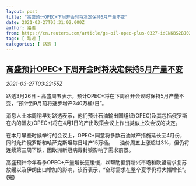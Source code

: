 ```yaml
---
layout: post
title: "高盛预计OPEC+下周开会时将决定保持5月产量不变"
date: 2021-03-27T03:31:02.000Z
author: 路透
from: https://cn.reuters.com/article/gs-oil-opec-plus-0327-idCNKBS2BJ02U
tags: [ 路透 ]
categories: [ 路透 ]
---
```

<!--1616815862000-->
[高盛预计OPEC+下周开会时将决定保持5月产量不变](https://cn.reuters.com/article/gs-oil-opec-plus-0327-idCNKBS2BJ02U)
------

<div>
<div><i>2021-03-27T03:22:55Z</i></div><p>路透3月26日 - 高盛周五表示，预计OPEC+将在下周召开会议时保持5月产量不变，“预计到9月前将逐步增产340万桶/日”。 　</p><p>消息人士本周稍早对路透表示，他们预计石油输出国组织(OPEC)及其包括俄罗斯在内的盟友(OPEC+)将在4月1日的产出政策会议上作出类似上次会议的决定。</p><p>在本月早些时候举行的会议上，OPEC+同意将多数石油减产措施延长至4月份，同时允许俄罗斯和哈萨克斯坦每日增产15万桶。 　油价周五上涨超过3%，但仍将连续第三周下跌，因欧洲新冠病毒封锁影响了需求前景。</p><p>高盛预计今年春季OPEC+产量增长更缓慢，以帮助抵消新兴市场和欧盟需求复苏放缓以及伊朗出口增加的影响，该行表示，“全球需求在整个夏季仍将大幅增长”。(完)</p>
</div>
